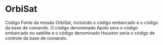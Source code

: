 # OrbiSat
Código Fonte da missão OrbiSat, incluindo o código embarcado e o código da base de comando. O código denominado Apolo sera o código embarcado no satélite e o código denominado Houston seria o código de controle da base de comando.
